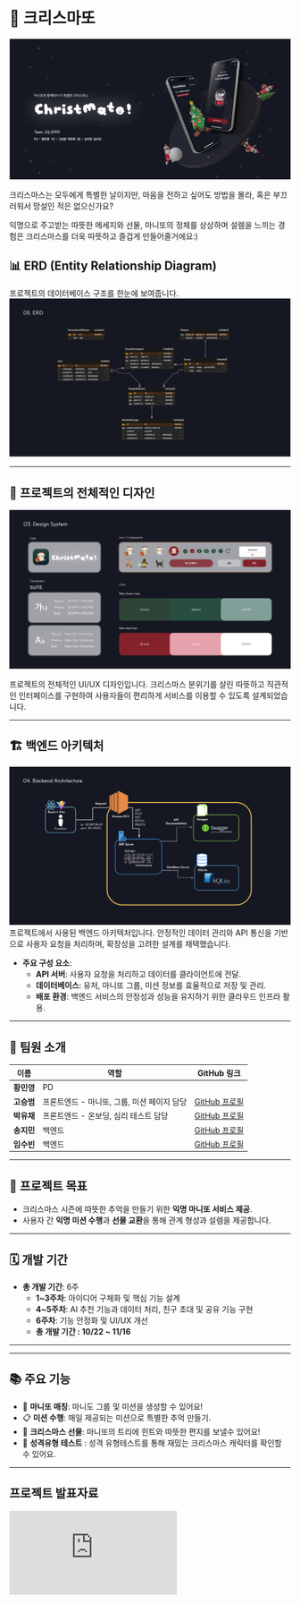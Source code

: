 # 🎄 크리스마또

![크리스마또 로고](https://github.com/4linethon12/frontend/blob/seongbeom/splash.png?raw=true)

크리스마스는 모두에게 특별한 날이지만, 마음을 전하고 싶어도 방법을 몰라, 혹은 부끄러워서 망설인
적은 없으신가요?

익명으로 주고받는 따뜻한 메세지와 선물,
마니또의 정체를 상상하며 설렘을 느끼는 경험은 크리스마스를 더욱 따뜻하고
즐겁게 만들어줄거에요:)

## 📊 ERD (Entity Relationship Diagram)
프로젝트의 데이터베이스 구조를 한눈에 보여줍니다.  
![ERD 이미지](https://github.com/4linethon12/frontend/blob/seongbeom/erd.png?raw=true)

---
## 🎨 프로젝트의 전체적인 디자인


![프로젝트 디자인](https://github.com/4linethon12/frontend/blob/seongbeom/design.png?raw=true)

프로젝트의 전체적인 UI/UX 디자인입니다. 크리스마스 분위기를 살린 따뜻하고 직관적인 인터페이스를 구현하여 사용자들이 편리하게 서비스를 이용할 수 있도록 설계되었습니다.

---

## 🏗 백엔드 아키텍처

![백엔드 아키텍처](https://github.com/4linethon12/frontend/blob/seongbeom/backendArchitecture.png?raw=true)
프로젝트에서 사용된 백엔드 아키텍처입니다. 안정적인 데이터 관리와 API 통신을 기반으로 사용자 요청을 처리하며, 확장성을 고려한 설계를 채택했습니다.

- **주요 구성 요소**:
  - **API 서버**: 사용자 요청을 처리하고 데이터를 클라이언트에 전달.
  - **데이터베이스**: 유저, 마니또 그룹, 미션 정보를 효율적으로 저장 및 관리.
  - **배포 환경**: 백엔드 서비스의 안정성과 성능을 유지하기 위한 클라우드 인프라 활용.

---
## 👥 팀원 소개
| 이름       | 역할               | GitHub 링크                                                                                  |
|------------|--------------------|---------------------------------------------------------------------------------------------|
| **황민영** | PD                 |                                                                                             |
| **고승범** | 프론트엔드 - 마니또, 그룹, 미션 페이지 담당 | [GitHub 프로필](https://github.com/seongbe)                                                  |
| **박유채** | 프론트엔드 - 온보딩, 심리 테스트 담당      | [GitHub 프로필](https://github.com/starsshootingthemoon)                                     |
| **송지민** | 백엔드             | [GitHub 프로필](https://github.com/congachu)                                                |
| **임수빈** | 백엔드             | [GitHub 프로필](https://github.com/forestsoob)

---

## 🎯 프로젝트 목표
- 크리스마스 시즌에 따뜻한 추억을 만들기 위한 **익명 마니또 서비스 제공**.  
- 사용자 간 **익명 미션 수행**과 **선물 교환**을 통해 관계 형성과 설렘을 제공합니다.

---

## 🗓 개발 기간
- **총 개발 기간**: 6주  
  - **1~3주차**: 아이디어 구체화 및 핵심 기능 설계  
  - **4~5주차**: AI 추천 기능과 데이터 처리, 친구 초대 및 공유 기능 구현  
  - **6주차**: 기능 안정화 및 UI/UX 개선  
  - **총 개발 기간 : 10/22 ~ 11/16**
---



---

## 📚 주요 기능
- 🎅 **마니또 매칭**: 마니도 그룹 및 미션을 생성할 수 있어요!
- 📋 **미션 수행**: 매일 제공되는 미션으로 특별한 추억 만들기.
- 🎁 **크리스마스 선물**: 마니또의 트리에 힌트와 따뜻한 편지를 보낼수 있어요!
- 🎅 **성격유형 테스트** : 성격 유형테스트를 통해 재밌는 크리스마스 캐릭터를 확인할 수 있어요.

---

 
## 프로젝트 발표자료
![발표자료](https://github.com/4linethon12/frontend/blob/develop/src/assets/12%E1%84%90%E1%85%B5%E1%86%B7_1%E1%84%8E%E1%85%A1.pdf)
